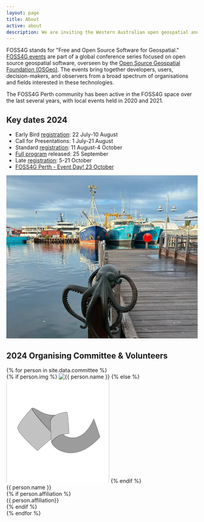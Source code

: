 ```yaml
---
layout: page
title: About
active: about
description: We are inviting the Western Australian open geospatial and mapping community to get involved by submitting a proposal.
---
```


<div>
  <p>FOSS4G stands for "Free and Open Source Software for Geospatial." <a href="https://www.osgeo.org/initiatives/foss4g/" target="_blank">FOSS4G events</a> are part of a global conference series focused on open source geospatial software, overseen by the <a href="https://www.osgeo.org/" target="_blank">Open Source Geospatial Foundation (OSGeo)</a>. The events bring together developers, users, decision-makers, and observers from a broad spectrum of organisations and fields interested in these technologies.</p>

<p>The FOSS4G Perth community has been active in the FOSS4G space over the last several years, with local events held in 2020 and 2021.</p>

  <p></p>
</div>

<div class="grid grid-cols-2 img-right">
  <div>
    <h2>Key dates 2024</h2>
    <div>
      <ul>
        <li>Early Bird <a href="/registration">registration</a>: 22 July-10 August</li>
        <li>Call for Presentations: 1 July-21 August</li>
        <li>Standard <a href="/registration">registration</a>: 11 August-4 October</li>
        <li><a href="/program">Full program</a> released: 25 September</li>
        <li>Late <a href="/registration">registration</a>: 5-21 October</li>
        <li><a href="/program">FOSS4G Perth - Event Day! 23 October</a></li>
      </ul>
    </div>
  </div>
    <div>
    <img src="/assets/img/freo/occy2.webp" alt="Fremantle Octopus" />
  </div>
</div>


## 2024 Organising Committee & Volunteers
<div class="grid people-grid">
{% for person in site.data.committee %}
  <div class="person">
    {% if person.img %}
    <img src="/assets/img/committee/{{person.img}}" alt="{{ person.name }}"/>
    {% else %}
    <img src="/assets/img/committee/default.png" alt="FOSS4G logo"/>
    {% endif %}
    <div>
      <div class="bold">{{ person.name }}</div>
      {% if person.affiliation %}
        <div class="text-sm">{{ person.affiliation}}</div>
      {% endif %}
    </div>
  </div>
{% endfor %}
</div>

<!-- ## FOSS4G Perth 2024 Volunteers
<div>
{% for person in site.data.volunteers %}
   {{ person.name }}<span>,</span>
{% endfor %}
</div> -->
